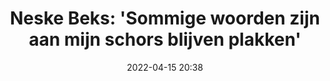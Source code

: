 ---
title: "Neske Beks: 'Sommige woorden zijn aan mijn schors blijven plakken'"
likeOf: https://taalunie.org/actueel/98/neske-beks-sommige-woorden-zijn-aan-mijn-schors-blijven-plakken
excerpt: ""
category: "Like"
date: "2022-04-15 20:38"
detailLevel: "3"
---